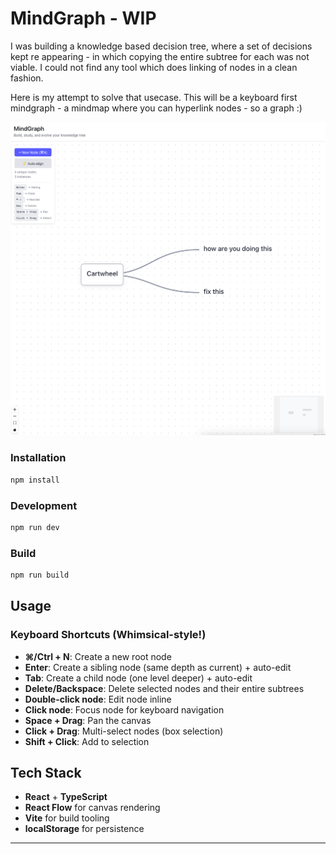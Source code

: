 # MindGraph - WIP

I was building a knowledge based decision tree, where a set of decisions kept re appearing - in which copying the entire subtree for each was not viable. I could not find any tool which does linking of nodes in a clean fashion.

Here is my attempt to solve that usecase. This will be a keyboard first mindgraph - a mindmap where you can hyperlink nodes - so a graph :)

![mindgraph](demo.png)

### Installation

```bash
npm install
```

### Development

```bash
npm run dev
```

### Build

```bash
npm run build
```

## Usage

### Keyboard Shortcuts (Whimsical-style!)

- **⌘/Ctrl + N**: Create a new root node
- **Enter**: Create a sibling node (same depth as current) + auto-edit
- **Tab**: Create a child node (one level deeper) + auto-edit
- **Delete/Backspace**: Delete selected nodes and their entire subtrees
- **Double-click node**: Edit node inline
- **Click node**: Focus node for keyboard navigation
- **Space + Drag**: Pan the canvas
- **Click + Drag**: Multi-select nodes (box selection)
- **Shift + Click**: Add to selection

## Tech Stack

- **React** + **TypeScript**
- **React Flow** for canvas rendering
- **Vite** for build tooling
- **localStorage** for persistence

---
